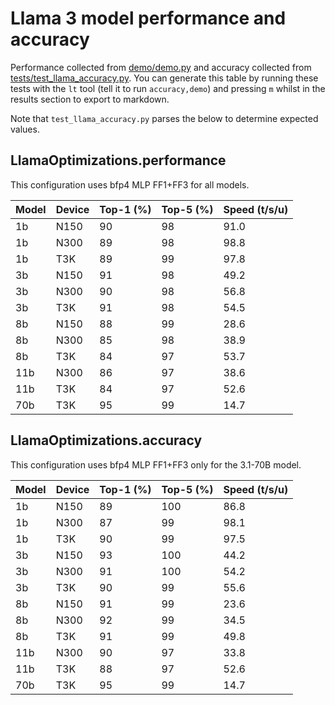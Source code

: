 # Llama 3 model performance and accuracy

Performance collected from [demo/demo.py](demo/demo.py) and accuracy collected from [tests/test_llama_accuracy.py](tests/test_llama_accuracy.py). You can generate this table by running these tests with the `lt` tool (tell it to run `accuracy,demo`) and pressing `m` whilst in the results section to export to markdown.

Note that `test_llama_accuracy.py` parses the below to determine expected values.

## LlamaOptimizations.performance

This configuration uses bfp4 MLP FF1+FF3 for all models.

| Model | Device | Top-1 (%) | Top-5 (%) | Speed (t/s/u) |
|-------|--------|-----------|-----------|---------------|
| 1b    | N150   | 90        | 98        | 91.0          |
| 1b    | N300   | 89        | 98        | 98.8          |
| 1b    | T3K    | 89        | 99        | 97.8          |
| 3b    | N150   | 91        | 98        | 49.2          |
| 3b    | N300   | 90        | 98        | 56.8          |
| 3b    | T3K    | 91        | 98        | 54.5          |
| 8b    | N150   | 88        | 99        | 28.6          |
| 8b    | N300   | 85        | 98        | 38.9          |
| 8b    | T3K    | 84        | 97        | 53.7          |
| 11b   | N300   | 86        | 97        | 38.6          |
| 11b   | T3K    | 84        | 97        | 52.6          |
| 70b   | T3K    | 95        | 99        | 14.7          |

## LlamaOptimizations.accuracy

This configuration uses bfp4 MLP FF1+FF3 only for the 3.1-70B model.

| Model | Device | Top-1 (%) | Top-5 (%) | Speed (t/s/u) |
|-------|--------|-----------|-----------|---------------|
| 1b    | N150   | 89        | 100       | 86.8          |
| 1b    | N300   | 87        | 99        | 98.1          |
| 1b    | T3K    | 90        | 99        | 97.5          |
| 3b    | N150   | 93        | 100       | 44.2          |
| 3b    | N300   | 91        | 100       | 54.2          |
| 3b    | T3K    | 90        | 99        | 55.6          |
| 8b    | N150   | 91        | 99        | 23.6          |
| 8b    | N300   | 92        | 99        | 34.5          |
| 8b    | T3K    | 91        | 99        | 49.8          |
| 11b   | N300   | 90        | 97        | 33.8          |
| 11b   | T3K    | 88        | 97        | 52.6          |
| 70b   | T3K    | 95        | 99        | 14.7          |
